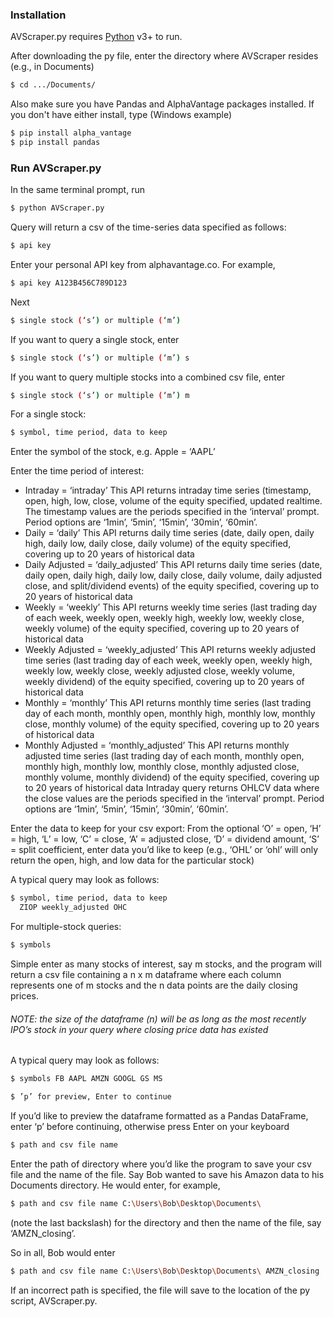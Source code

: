 ### Installation

AVScraper.py requires [Python](https://www.python.org/downloads/release/python-364/) v3+ to run.

After downloading the py file, enter the directory where AVScraper resides (e.g., in Documents)
```sh
$ cd .../Documents/
```
Also make sure you have Pandas and AlphaVantage packages installed. If you don't have either install, type (Windows example)
```sh
$ pip install alpha_vantage
$ pip install pandas
```
### Run AVScraper.py
In the same terminal prompt, run
```sh
$ python AVScraper.py
```

Query will return a csv of the time-series data specified as follows:
```sh
$ api key
```

Enter your personal API key from alphavantage.co. For example,
```sh
$ api key A123B456C789D123
```
Next
```sh
$ single stock (‘s’) or multiple (‘m’)
```
If you want to query a single stock, enter
```sh
$ single stock (‘s’) or multiple (‘m’) s
```
If you want to query multiple stocks into a combined csv file, enter
```sh
$ single stock (‘s’) or multiple (‘m’) m
```

For a single stock:
```sh
$ symbol, time period, data to keep
```
Enter the symbol of the stock, e.g. Apple = ‘AAPL’

Enter the time period of interest:
-	Intraday = ‘intraday’
This API returns intraday time series (timestamp, open, high, low, close, volume of the equity specified, updated realtime. The timestamp values are the periods specified in the ‘interval’ prompt. Period options are ‘1min’, ‘5min’, ‘15min’, ‘30min’, ‘60min’.
-	Daily = ‘daily’
This API returns daily time series (date, daily open, daily high, daily low, daily close, daily volume) of the equity specified, covering up to 20 years of historical data
-	Daily Adjusted = ‘daily_adjusted’
This API returns daily time series (date, daily open, daily high, daily low, daily close, daily volume, daily adjusted close, and split/dividend events) of the equity specified, covering up to 20 years of historical data
-	Weekly = ‘weekly’
This API returns weekly time series (last trading day of each week, weekly open, weekly high, weekly low, weekly close, weekly volume) of the equity specified, covering up to 20 years of historical data
-	Weekly Adjusted = ‘weekly_adjusted’
This API returns weekly adjusted time series (last trading day of each week, weekly open, weekly high, weekly low, weekly close, weekly adjusted close, weekly volume, weekly dividend) of the equity specified, covering up to 20 years of historical data
-	Monthly = ‘monthly’
This API returns monthly time series (last trading day of each month, monthly open, monthly high, monthly low, monthly close, monthly volume) of the equity specified, covering up to 20 years of historical data
-	Monthly Adjusted = ‘monthly_adjusted’
This API returns monthly adjusted time series (last trading day of each month, monthly open, monthly high, monthly low, monthly close, monthly adjusted close, monthly volume, monthly dividend) of the equity specified, covering up to 20 years of historical data
Intraday query returns OHLCV data where the close values are the periods specified in the ‘interval’ prompt. Period options are ‘1min’, ‘5min’, ‘15min’, ‘30min’, ‘60min’.

Enter the data to keep for your csv export:
From the optional ‘O’ = open, ‘H’ = high, ‘L’ = low, ‘C’ = close, ‘A’ = adjusted close, ‘D’ = dividend amount, ‘S’ = split coefficient, enter data you’d like to keep (e.g., ‘OHL’ or ‘ohl’ will only return the open, high, and low data for the particular stock)

A typical query may look as follows: 
```sh
$ symbol, time period, data to keep
  ZIOP weekly_adjusted OHC
```

For multiple-stock queries:
```sh
$ symbols
```
Simple enter as many stocks of interest, say m stocks, and the program will return a csv file containing a n x m dataframe where each column represents one of m stocks and the n data points are the daily closing prices. 

###### NOTE: the size of the dataframe (n) will be as long as the most recently IPO’s stock in your query where closing price data has existed

A typical query may look as follows: 
```sh
$ symbols FB AAPL AMZN GOOGL GS MS
``` 

```sh
$ ’p’ for preview, Enter to continue
```  
If you’d like to preview the dataframe formatted as a Pandas DataFrame, enter ‘p’ before continuing, otherwise press Enter on your keyboard

```sh
$ path and csv file name
``` 
Enter the path of directory where you’d like the program to save your csv file and the name of the file. Say Bob wanted to save his Amazon data to his Documents directory. He would enter, for example,
```sh
$ path and csv file name C:\Users\Bob\Desktop\Documents\
``` 
(note the last backslash) for the directory and then the name of the file, say ‘AMZN_closing’.

So in all, Bob would enter
```sh
$ path and csv file name C:\Users\Bob\Desktop\Documents\ AMZN_closing
``` 
If an incorrect path is specified, the file will save to the location of the py script, AVScraper.py.  

